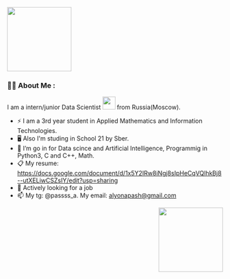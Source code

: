 <div id="header" align="left">
  <img src="https://media.giphy.com/media/unSNH4zXh1m7q9TbOR/giphy.gif" width="150"/>
</div>

### :woman_technologist: About Me :

I am a intern/junior Data Scientist <img src="https://media.giphy.com/media/WUlplcMpOCEmTGBtBW/giphy.gif" width="30"> from Russia(Moscow).

- :zap: I am a 3rd year student in Applied Mathematics and Information Technologies.
- :desktop_computer: Also I'm studing in School 21 by Sber.
- :telescope: I’m go in for Data scince and Artificial Intelligence, Programmig in Python3, C and C++, Math.
- :clipboard: My resume: https://docs.google.com/document/d/1x5Y2IRw8iNgj8sIpHeCqVQlhkBj8--utXELiwCSZsIY/edit?usp=sharing
- :briefcase: Actively looking for a job 
- :mailbox: My tg: @passss_a. My email: alyonapash@gmail.com

<div id="header" align="right">
  <img src="https://media.giphy.com/media/jdPMeyv9rn0hZHh8n9/giphy.gif" width="150"/>
</div>
